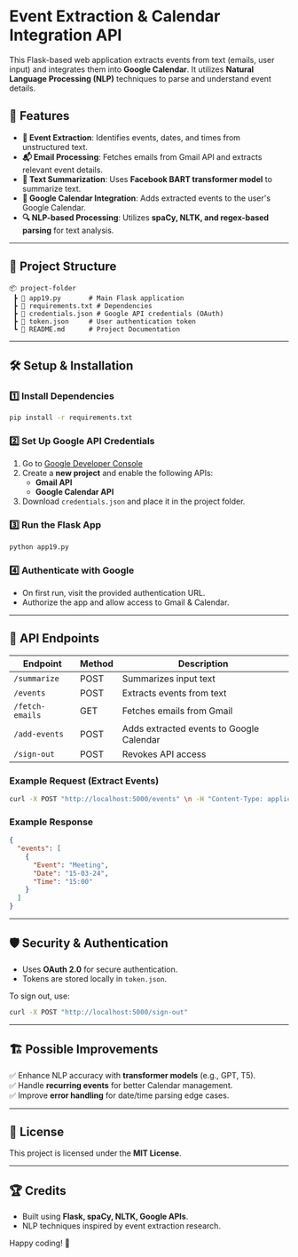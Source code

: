 # Event Extraction & Calendar Integration API

This Flask-based web application extracts events from text (emails, user input) and integrates them into **Google Calendar**. It utilizes **Natural Language Processing (NLP)** techniques to parse and understand event details.

## 🚀 Features

- **📌 Event Extraction**: Identifies events, dates, and times from unstructured text.
- **📬 Email Processing**: Fetches emails from Gmail API and extracts relevant event details.
- **📝 Text Summarization**: Uses **Facebook BART transformer model** to summarize text.
- **📅 Google Calendar Integration**: Adds extracted events to the user's Google Calendar.
- **🔍 NLP-based Processing**: Utilizes **spaCy, NLTK, and regex-based parsing** for text analysis.

---

## 📂 Project Structure

```
📦 project-folder
 ┣ 📜 app19.py       # Main Flask application
 ┣ 📜 requirements.txt # Dependencies
 ┣ 📜 credentials.json # Google API credentials (OAuth)
 ┣ 📜 token.json     # User authentication token
 ┗ 📜 README.md      # Project Documentation
```

---

## 🛠 Setup & Installation

### **1️⃣ Install Dependencies**

```bash
pip install -r requirements.txt
```

### **2️⃣ Set Up Google API Credentials**

1. Go to [Google Developer Console](https://console.developers.google.com/)
2. Create a **new project** and enable the following APIs:
   - **Gmail API**
   - **Google Calendar API**
3. Download `credentials.json` and place it in the project folder.

### **3️⃣ Run the Flask App**

```bash
python app19.py
```

### **4️⃣ Authenticate with Google**

- On first run, visit the provided authentication URL.
- Authorize the app and allow access to Gmail & Calendar.

---

## 🔗 API Endpoints

| Endpoint        | Method | Description                              |
| --------------- | ------ | ---------------------------------------- |
| `/summarize`    | POST   | Summarizes input text                    |
| `/events`       | POST   | Extracts events from text                |
| `/fetch-emails` | GET    | Fetches emails from Gmail                |
| `/add-events`   | POST   | Adds extracted events to Google Calendar |
| `/sign-out`     | POST   | Revokes API access                       |

### **Example Request** (Extract Events)

```bash
curl -X POST "http://localhost:5000/events" \n -H "Content-Type: application/json" \n -d '{"text": "Meeting with John at 3 PM tomorrow."}'
```

### **Example Response**

```json
{
  "events": [
    {
      "Event": "Meeting",
      "Date": "15-03-24",
      "Time": "15:00"
    }
  ]
}
```

---

## 🛡️ Security & Authentication

- Uses **OAuth 2.0** for secure authentication.
- Tokens are stored locally in `token.json`.

To sign out, use:

```bash
curl -X POST "http://localhost:5000/sign-out"
```

---

## 🏗️ Possible Improvements

✅ Enhance NLP accuracy with **transformer models** (e.g., GPT, T5).  
✅ Handle **recurring events** for better Calendar management.  
✅ Improve **error handling** for date/time parsing edge cases.

---

## 📜 License

This project is licensed under the **MIT License**.

---

## 🏆 Credits

- Built using **Flask, spaCy, NLTK, Google APIs**.
- NLP techniques inspired by event extraction research.

Happy coding! 🚀
